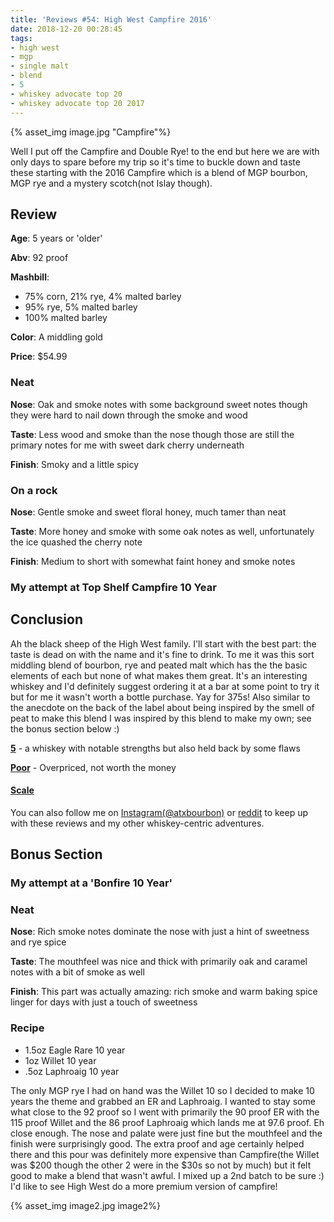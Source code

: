```yaml
---
title: 'Reviews #54: High West Campfire 2016'
date: 2018-12-20 00:28:45
tags:
- high west
- mgp
- single malt
- blend
- 5
- whiskey advocate top 20 
- whiskey advocate top 20 2017
---
```


{% asset_img image.jpg "Campfire"%}

Well I put off the Campfire and Double Rye! to the end but here we are with only days to spare before my trip so it's time to buckle down and taste these starting with the 2016 Campfire which is a blend of MGP bourbon, MGP rye and a mystery scotch(not Islay though).

## Review
**Age**: 5 years or 'older'

**Abv**: 92 proof

**Mashbill**:
* 75% corn, 21% rye, 4% malted barley
* 95% rye, 5% malted barley
* 100% malted barley

**Color**: A middling gold 

**Price**: $54.99

### Neat
**Nose**: Oak and smoke notes with some background sweet notes though they were hard to nail down through the smoke and wood

**Taste**: Less wood and smoke than the nose though those are still the primary notes for me with sweet dark cherry underneath

**Finish**: Smoky and a little spicy

### On a rock
**Nose**: Gentle smoke and sweet floral honey, much tamer than neat

**Taste**: More honey and smoke with some oak notes as well, unfortunately the ice quashed the cherry note

**Finish**: Medium to short with somewhat faint honey and smoke notes

### My attempt at Top Shelf Campfire 10 Year

## Conclusion
Ah the black sheep of the High West family. I'll start with the best part: the taste is dead on with the name and it's fine to drink. To me it was this sort middling blend of bourbon, rye and peated malt which has the the basic elements of each but none of what makes them great. It's an interesting whiskey and I'd definitely suggest ordering it at a bar at some point to try it but for me it wasn't worth a bottle purchase. Yay for 375s! Also similar to the anecdote on the back of the label about being inspired by the smell of peat to make this blend I was inspired by this blend to make my own; see the bonus section below :)

[**5**](https://atxbourbon.com/tags/5/) - a whiskey with notable strengths but also held back by some flaws

[**Poor**](https://atxbourbon.com/tags/poor-value/) - Overpriced, not worth the money

#### [Scale](http://atxbourbon.com/Scale/)  

You can also follow me on [Instagram(@atxbourbon)](https://www.instagram.com/atxbourbon/) or [reddit](https://www.reddit.com/r/scottmotorraddrinks/) to keep up with these reviews and my other whiskey-centric adventures.

## Bonus Section
### My attempt at a 'Bonfire 10 Year'
### Neat
**Nose**: Rich smoke notes dominate the nose with just a hint of sweetness and rye spice

**Taste**: The mouthfeel was nice and thick with primarily oak and caramel notes with a bit of smoke as well

**Finish**: This part was actually amazing: rich smoke and warm baking spice linger for days with just a touch of sweetness

### Recipe
* 1.5oz Eagle Rare 10 year
* 1oz Willet 10 year
* .5oz Laphroaig 10 year

The only MGP rye I had on hand was the Willet 10 so I decided to make 10 years the theme and grabbed an ER and Laphroaig. I wanted to stay some what close to the 92 proof so I went with primarily the 90 proof ER with the 115 proof Willet and the 86 proof Laphroaig which lands me at 97.6 proof. Eh close enough. The nose and palate were just fine but the mouthfeel and the finish were surprisingly good. The extra proof and age certainly helped there and this pour was definitely more expensive than Campfire(the Willet was $200 though the other 2 were in the $30s so not by much) but it felt good to make a blend that wasn't awful. I mixed up a 2nd batch to be sure :) I'd like to see High West do a more premium version of campfire!

{% asset_img image2.jpg image2%}

